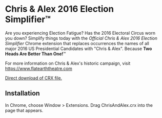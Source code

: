 Chris & Alex 2016 Election Simplifier&trade;
=============

Are you experiencing Election Fatigue? Has the 2016 Electoral Circus worn you down? Simplify things today with the *Official Chris & Alex 2016 Election Simplifier* Chrome extension that replaces occurrences the names of all major 2016 US Presidential Candidates with "Chris & Alex". Because **Two Heads Are Better Than One!**&trade;

For more information on Chris & Alex's historic campaign, visit https://www.flatearththeatre.com

[Direct download of CRX file.](https://github.com/jscaltreto/chris-and-alex/blob/master/ChrisAndAlex.crx?raw=true)

Installation
------------

In Chrome, choose Window > Extensions.  Drag ChrisAndAlex.crx into the page that appears.
